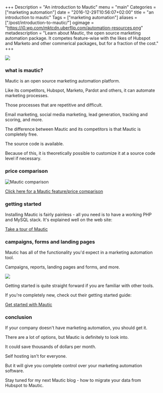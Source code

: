 +++
Description = "An introduction to Mautic"
menu = "main"
Categories = ["marketing automation"]
date = "2016-12-29T10:56:07+02:00"
title = "an introduction to mautic"
Tags = ["marketing automation"]
aliases = ["/post/introduction-to-mautic/"]
ogimage = "https://i0.wp.com/mktcdn.uberflip.com/automation-resources.png"
metadescription = "Learn about Mautic, the open source marketing automation package. It competes feature-wise with the likes of Hubspot and Marketo and other commerical packages, but for a fraction of the cost."
+++

![](https://i0.wp.com/mktcdn.uberflip.com/automation-resources.png)

### what is mautic?

Mautic is an open source marketing automation platform.

Like its competitors, Hubspot, Marketo, Pardot and others, it can automate marketing processes.

Those processes that are repetitive and difficult.

Email marketing, social media marketing, lead generation, tracking and scoring, and more.

The difference between Mautic and its competitors is that Mautic is completely free.

The source code is available.

Because of this, it is theoretically possible to customize it at a source code level if necessary.

### price comparison

![Mautic comparison](/images/mautic-pricing.PNG)

[Click here for a Mautic feature/price comparison](/images/mautic-pricing.PNG)

### getting started

Installing Mautic is fairly painless - all you need is to have a working PHP and MySQL stack. It's explained well on the web site:

[Take a tour of Mautic](https://www.mautic.org/tour/)

### campaigns, forms and landing pages

Mautic has all of the functionality you'd expect in a marketing automation tool.

Campaigns, reports, landing pages and forms, and more.

![](https://www.mautic.org/wp-content/uploads/2014/08/campaign_overview.png)

Getting started is quite straight forward if you are familiar with other tools.

If you're completely new, check out their getting started guide:

[Get started with Mautic](https://www.mautic.org/getting-started/)

### conclusion

If your company doesn't have marketing automation, you should get it.

There are a lot of options, but Mautic is definitely to look into.

It could save thousands of dollars per month.

Self hosting isn't for everyone.

But it will give you complete control over your marketing automation software.

Stay tuned for my next Mautic blog - how to migrate your data from Hubspot to Mautic.
